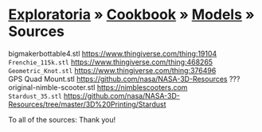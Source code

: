 [Exploratoria]( https://exploratoria.github.io ) &raquo; [Cookbook]( https://exploratoria.github.io/cookbook/ ) &raquo; [Models]( https://exploratoria.github.io/cookbook/models/ ) &raquo; 
Sources
===

bigmakerbottable4.stl <https://www.thingiverse.com/thing:19104>  
`Frenchie_115k.stl` <https://www.thingiverse.com/thing:468265>  
`Geometric_Knot.stl` <https://www.thingiverse.com/thing:376496>  
GPS Quad Mount.stl <https://github.com/nasa/NASA-3D-Resources> ???   
original-nimble-scooter.stl <https://nimblescooters.com>  
`Stardust_35.stl` <https://github.com/nasa/NASA-3D-Resources/tree/master/3D%20Printing/Stardust>  

To all of the sources: Thank you!